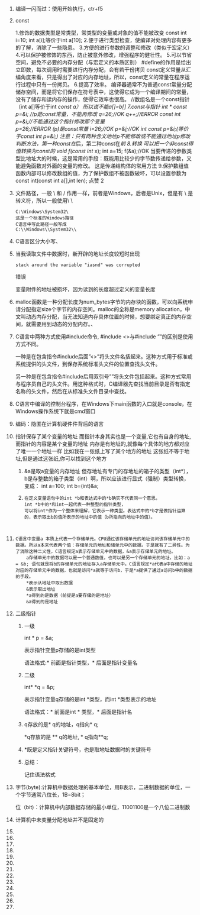 1. 编译一闪而过：使用开始执行，ctr+f5

2. const

   1.修饰的数据类型是常类型，常类型的变量或对象的值不能被改变
       const int i=10;
       int a[i];等价于int a[10];
   2.便于进行类型检查，使编译对处理内容有更多的了解，消除了一些隐患。
   3.方便的进行参数的调整和修改（类似于宏定义）
   4.可以保护被修饰的东西，防止被意外修改，增强程序的健壮性。
   5.可以节省空间，避免不必要的内存分配（与宏定义的本质区别）
       #define的作用是给出立即数，每次调用时需要进行内存分配，会有若干份拷贝
       const定义常量从汇编角度来看，只是得出了对应的内存地址，所以，const定义的常量在程序运行过程中只有一份拷贝。
   6.提高了效率。
     编译器通常不为普通const常量分配储存空间，而是将它们保存在符号表中，这使得它成为一个编译期间的常量，没有了储存和读内存的操作，使得它效率也很高。
   //数组名是一个const指针（int a[]等价于int *const a）
      所以说不能a[]=b[]
   7.const与指针
     int * const p=&i; //p是const常量，不能再修改
      *q=26;//OK
      q++;//ERROR
      const int* p=&i;//不能通过这个指针修改那个变量  
      *p=26;//ERROR (*p)是const常量
      i=26;//OK
      p=&j;//OK
      int const* p=&i;(等价于const int* p=&i;)
    注意：只有两种含义地址p不能修改或不能通过地址p修改
          判断方法，第一种const在*后，第二种const在*前
   8.转换
     可以把一个非const得值转换为const的
      void f(const int* x);
      int a=15;
      f(&a);//OK
      当要传递的参数类型比地址大的时候，这是常用的手段：既能用比较少的字节数传递给参数，又能避免函数对外面的变量的修改。
      这是传递结构体的常用方法
   9.保护数组值
     函数内部可以修改数组的值，为了保护数组不被函数破坏，可以设置参数为const
     int(const int a[],int len);
   点赞 2

   

3. 文件路径，一般 \ 和 / 作用一样，前者是Windows，后者是Unix，但是有 \ 是转义符，所以一般使用\ \

   ```
   C:\Windows\System32\
   这是一个标准的Windows路径
   C语言中写此路径一般写成
   C:\\Windows\\System32\\
   ```

4. C语言区分大小写、

   

5. 当我读取文件中数据时，新开辟的地址长度较短时出现

   ```
   stack around the variable "iasnd" was corrupted
   ```

   错误

   变量附件的地址被损坏，因为读到的长度超过定义的变量长度

   

6. malloc函数是一种分配长度为num_bytes字节的内存块的函数，可以向系统申请分配指定size个字节的内存空间。malloc的全称是memory allocation，中文叫动态内存分配，当无法知道内存具体位置的时候，想要绑定真正的内存空间，就需要用到动态的分配内存。、

   

   

7. C语言中两种方式使用#include命令, #include <>与#include ””的区别是使用方式不同。

   一种是在包含指令#include后面”<>”将头文件名括起来。这种方式用于标准或系统提供的头文件，到保存系统标准头文件的位置查找头文件。

   另一种是在包含指令#include后用双引号””将头文件包括起来。这种方式常用与程序员自己的头文件。用这种格式时，C编译器先查找当前目录是否有指定名称的头文件，然后在从标准头文件目录中查找。

   

8. C语言中编译的控制台程序，在Windows下main函数的入口就是console，在Windows操作系统下就是cmd窗口

   

9. 编码：隐匿在计算机硬件件背后的语言

   

10. 指针保存了某个变量的地址
    而指针本身其实也是一个变量,它也有自身的地址, 而指针的内容是某个变量的地址
    内存是有地址的,就像每个具体的地方都对应了唯一一个地址一样
    比如我在一张纸上写了某个地方的地址
    这张纸不等于地址,但是通过这张纸,你可以找到这个地方

    

    1. &a是取a变量的内存地址
       但存地址有专门的存地址的箱子的类型（int*），b是存整数的箱子类型（int）啊，所以应该进行显式（强制）类型转换，变成：
        int a=100;
        int b=(int)&a;

    2. ```
       在定义变量语句中的int *b和表达式中的*b确实不代表同一个意思。
       int *b中的*和int一起代表一种整型的指针类型，
       可以将int*作为一个整体来理解，它表示一种类型。表达式中的*b才是做指针运算的，表示取出b的值所表示的地址中的值（b所指向的地址中的值）。  
       
          
       ```

       

11. ```
    C语言中变量a 本质上代表一个存储单元。CPU通过该存储单元的地址访问该存储单元中的数据。所以a本来代表两个值：存储单元的地址和储单元中的数据。于是就有了二异性。为了消除这种二义性，C语言规定a表示存储单元中的数据，&a表示存储单元的地址。
    	a存储单元中的数据可以是一个普通数值，也可以是另一个存储单元的地址，比如：a = &b; 语句就是将b的存储单元的地址存入a存储单元中。C语言规定*a代表a中存储的地址对应的存储单元中的数据，也就是访问*a就等于访问b，于是*a提供了通过a访问b中的数据的手段。
    	*表示从地址中取出数据
    	&表示取出地址
    	*a得到的是数据（前提是a要存储的是地址）
    	&a得到的是地址
    ```

12. 二级指针

    1. 一级

       int * p = &a;

       表示指针变量p存储的是int类型

       语法格式:* 前面是指针类型，* 后面是指针变量名

    2. 二级

       int* *q = &p;

       表示指针变量q存储的是int *类型，而int *类型表示的地址

       语法格式：* 前面是int * 类型，* 后面是指针名

    3. q存放的是* q的地址，q指向* q;

        *q存放的是 ** q的地址, * q指向**q;

    4. *既是定义指针关键符号，也是取地址数据时的关键符号

    5. 总结：

       记住语法格式

13. 字节(byte):计算机中数据处理的基本单位，用B表示，二进制数据的单位，一个字节通常八位长，1B=8bit；

    位（bit)：计算机中内部数据存储的最小单位，11001100是一个八位二进制数

    

14. 计算机中未变量分配地址并不是固定的

    

    

15. 

    

    

16. 

    

    

17. 

    

    

18. 

    

    

19. 

    

    

20. 

    

    

21. 

22. 

23. 

24. 

25. 

26. 

27. 

    

    

    

    

    









